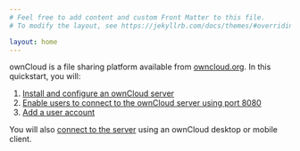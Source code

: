 ```yaml
---
# Feel free to add content and custom Front Matter to this file.
# To modify the layout, see https://jekyllrb.com/docs/themes/#overriding-theme-defaults

layout: home
---
```


ownCloud is a file sharing platform available from [owncloud.org](https://owncloud.org). In this quickstart, you will: 

1. [Install and configure an ownCloud server](./install.md)
2. [Enable users to connect to the ownCloud server using port 8080]()
3. [Add a user account]()

You will also [connect to the server]() using an ownCloud desktop or mobile client. 


